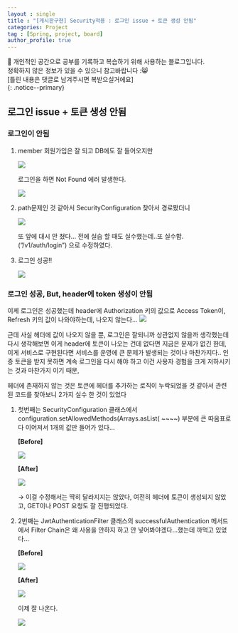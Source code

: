 ```yaml
---
layout : single
title : "[게시판구현] Security적용 : 로그인 issue + 토큰 생성 안됨"
categories: Project
tag : [Spring, project, board]
author_profile: true
---
```


📌 개인적인 공간으로 공부를 기록하고 복습하기 위해 사용하는 블로그입니다. <br>
정확하지 않은 정보가 있을 수 있으니 참고바랍니다 :😸 <br>
[틀린 내용은 댓글로 남겨주시면 복받으실거에요]  
{: .notice--primary}

## 로그인 issue + 토큰 생성 안됨

### 로그인이 안됨

1. member 회원가입은 잘 되고 DB에도 잘 들어오지만
    
    <img src="https://github.com/user-attachments/assets/347afc1c-33c2-47a2-8bbd-4258ae7fca77"/>
    
    로그인을 하면 Not Found 에러 발생한다. 
    
    <img src="https://github.com/user-attachments/assets/c6cfefdf-9071-45c6-a2e3-32a36dc2dd93"/>
    

1. path문제인 것 같아서 SecurityConfiguration 찾아서 경로봤더니
    
    <img src="https://github.com/user-attachments/assets/639a2fa9-f61a-4571-92aa-0a98f3630849"/>
    
    또 앞에 대시 안 쳤다… 전에  실습 할 때도 실수했는데..또 실수함. (”/v1/auth/login”) 으로 수정하였다.
    
2. 로그인 성공!!
    
    <img src="https://github.com/user-attachments/assets/39863197-ee1a-47f5-b1b0-736950f5ee04">
    

### 로그인 성공, But, header에 token 생성이 안됨

이제 로그인은 성공했는데 header에 Authorization 키의 값으로 Access Token이, Refresh 키의 값이 나와야하는데, 나오지 않는다…
<img src="https://github.com/user-attachments/assets/2c5d6f2f-ff36-4309-8d25-e8a4460b3e40"/>

근데 사실 헤더에 값이 나오지 않을 뿐, 로그인은 잘되니까 상관없지 않을까 생각했는데 다시 생각해보면 이게 header에  토큰이 나오는 건데 없다면  지금은 문제가 없긴 한데, 이게 서비스로 구현된다면 서비스를 운영에 큰 문제가 발생되는 것이나 마찬가지다.. 인증 토큰을 받지 못하면 계속 로그인을 다시 해야 하고 이건 사용자 경험을 크게 저하시키는 것과 마찬가지 이기 때문,

헤더에 존재하지 않는 것은 토큰에 헤더를 추가하는 로직이 누락되었을 것 같아서 관련된 코드를 찾아보니 2가지 실수 한 것이 있었다

1. 첫번째는 SecurityConfiguration 클래스에서 configuration.setAllowedMethods(Arrays.asList( ~~~~) 부분에 큰 따옴표로 다 이어져서 1개의 값만 들어가 있다…
    
    **[Before]**
    
    <img src="https://github.com/user-attachments/assets/7291a1fc-3a40-4369-9509-bdd0a85bcc2a"/>
    
    **[After]**
    
    <img src="https://github.com/user-attachments/assets/01f1276b-8a99-4b04-ba98-a60ff3a9a66f"/>
    
    → 이걸 수정해서는 딱히 달라지지는 않았다, 여전히 헤더에 토큰이 생성되지 않았고,  GET이나 POST 요청도 잘 진행되었다.
    

1. 2번째는 JwtAuthenticationFilter 클래스의 successfulAuthentication 메서드에서 Filter Chain은 왜 사용을 안하지 하고 안 넣어봐야겠다…했는데 까먹고 있었다…
    
    **[Before]**
    
    <img src="https://github.com/user-attachments/assets/c8597718-55e1-4a36-a766-0755580f987c">
    
    **[After]**
    
    <img src="https://github.com/user-attachments/assets/bab94937-967f-4247-9cdb-d5d3d17c9164"/>
    
    이제 잘 나온다.
    
    <img src="https://github.com/user-attachments/assets/8d4efba5-622d-4c0d-9493-6869837d6251"/>